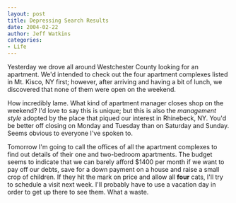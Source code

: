```yaml
---
layout: post
title: Depressing Search Results
date: 2004-02-22
author: Jeff Watkins
categories:
- Life
---
```


Yesterday we drove all around Westchester County looking for an apartment. We'd intended to check out the four apartment complexes listed in Mt. Kisco, NY first; however, after arriving and having a bit of lunch, we discovered that none of them were open on the weekend.

How incredibly lame. What kind of apartment manager closes shop on the weekend? I'd love to say this is unique; but this is also the <i>management style</i> adopted by the place that piqued our interest in Rhinebeck, NY. You'd be better off closing on Monday and Tuesday than on Saturday and Sunday. Seems obvious to everyone I've spoken to.

Tomorrow I'm going to call the offices of all the apartment complexes to find out details of their one and two-bedroom apartments. The budget seems to indicate that we can barely afford $1400 per month if we want to pay off our debts, save for a down payment on a house and raise a small crop of children. If they hit the mark on price and allow all <b>four</b> cats, I'll try to schedule a visit next week. I'll probably have to use a vacation day in order to get up there to see them. What a waste.